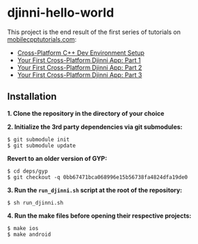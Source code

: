 # djinni-hello-world

This project is the end result of the first series of tutorials on [mobilecpptutorials.com](http://mobilecpptutorials.com):

* [Cross-Platform C++ Dev Environment Setup](http://mobilecpptutorials.com/cross-platform-cpp-dev-environment-setup/)
* [Your First Cross-Platform Djinni App: Part 1](http://mobilecpptutorials.com/your-first-cross-platform-djinni-app-part-1/)
* [Your First Cross-Platform Djinni App: Part 2](http://mobilecpptutorials.com/your-first-cross-platform-djinni-app-part-2/)
* [Your First Cross-Platform Djinni App: Part 3](http://mobilecpptutorials.com/your-first-cross-platform-djinni-app-part-3/)

## Installation

**1. Clone the repository in the directory of your choice**

**2. Initialize the 3rd party dependencies via git submodules:**

    $ git submodule init
    $ git submodule update
    
**Revert to an older version of GYP:**

    $ cd deps/gyp
    $ git checkout -q 0bb67471bca068996e15b56738fa4824dfa19de0


**3. Run the `run_djinni.sh` script at the root of the repository:**

    $ sh run_djinni.sh
    
**4. Run the make files before opening their respective projects:**

    $ make ios
    $ make android
